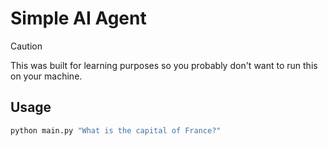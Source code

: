 # Simple AI Agent

> [!CAUTION]
> This was built for learning purposes so you probably don't want to run this on your machine.

## Usage

```bash
python main.py "What is the capital of France?"
```
